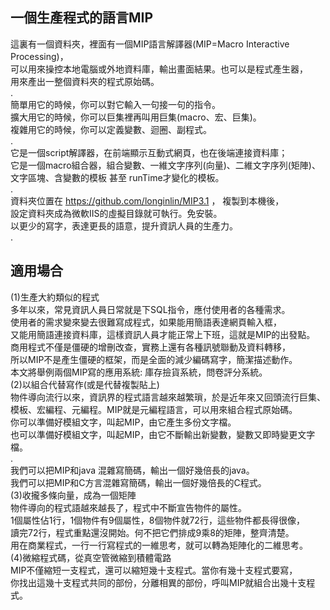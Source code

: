 ## 一個生產程式的語言MIP                                                        <br>
  這裏有一個資料夾，裡面有一個MIP語言解譯器(MIP=Macro Interactive Processing)， <br>
  可以用來操控本地電腦或外地資料庫，輸出畫面結果。也可以是程式產生器，          <br>
  用來產出一整個資料夾的程式原始碼。                                            <br>
  .                                                                             <br>
  簡單用它的時候，你可以對它輸入一句接一句的指令。                              <br>
  擴大用它的時候，你可以巨集裡再叫用巨集(macro、宏、巨集)。                     <br>
  複雜用它的時候，你可以定義變數、迴圈、副程式。                                <br>
  .                                                                             <br>
  它是一個script解譯器，在前端顯示互動式網頁，也在後端連接資料庫；              <br>
  它是一個macro組合器，組合變數、一維文字序列(向量)、二維文字序列(矩陣)、       <br>
  文字區塊、含變數的模板 甚至 runTime才變化的模板。                             <br>
  .                                                                             <br>
  資料夾位置在 https://github.com/longinlin/MIP3.1 ， 複製到本機後，                <br>
  設定資料夾成為微軟IIS的虛擬目錄就可執行。免安裝。                             <br>
  以更少的寫字，表達更長的語意，提升資訊人員的生產力。                          <br>
  .                                                                             <br>
## 適用場合                                                                     <br>
 (1)生產大約類似的程式                                                          <br>
   多年以來，常見資訊人員日常就是下SQL指令，應付使用者的各種需求。              <br>
   使用者的需求變來變去很難寫成程式，如果能用簡語表達網頁輸入框，               <br>
   又能用簡語連接資料庫，這樣資訊人員才能正常上下班，這就是MIP的出發點。        <br>
   商用程式不僅是僵硬的增刪改查，實務上還有各種訊號聯動及資料轉移，             <br>
   所以MIP不是產生僵硬的框架，而是全面的減少編碼寫字，簡潔描述動作。            <br>
   本文將舉例兩個MIP寫的應用系統: 庫存撿貨系統，問卷評分系統。                  <br>
 (2)以組合代替寫作(或是代替複製貼上)                                            <br>
   物件導向流行以來，資訊界的程式語言越來越繁瑣，於是近年來又回頭流行巨集、     <br>
   模板、宏編程、元編程。MIP就是元編程語言，可以用來組合程式原始碼。            <br>
   你可以準備好模組文字，叫起MIP，由它產生多份文字檔。                          <br>
   也可以準備好模組文字，叫起MIP，由它不斷輸出新變數，變數又即時變更文字檔。    <br>
   .                                                                            <br>
   我們可以把MIP和java 混雜寫簡碼，輸出一個好幾倍長的java。                     <br>
   我們可以把MIP和C方言混雜寫簡碼，輸出一個好幾倍長的C程式。                    <br>
 (3)收攏多條向量，成為一個矩陣                                                  <br>
   物件導向的程式語越來越長了，程式中不斷宣告物件的屬性。                       <br>
   1個屬性佔1行，1個物件有9個屬性，8個物件就72行，這些物件都長得很像，          <br>
   讀完72行，程式重點還沒開始。何不把它們排成9乘8的矩陣，整齊清楚。             <br>
   用在商業程式，一行一行寫程式的一維思考，就可以轉為矩陣化的二維思考。         <br>
 (4)微縮程式碼，從真空管微縮到積體電路                                          <br>
   MIP不僅縮短一支程式，還可以縮短幾十支程式。當你有幾十支程式要寫，            <br>
   你找出這幾十支程式共同的部份，分離相異的部份，呼叫MIP就組合出幾十支程式。    <br>
